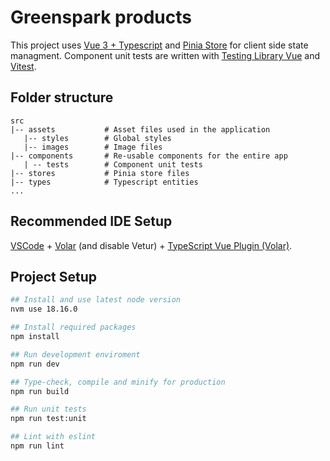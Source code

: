 # Greenspark products

This project uses [Vue 3 + Typescript](https://github.com/vuejs/create-vue) and [Pinia Store](https://pinia.vuejs.org/) for client side state managment. Component unit tests are written with [Testing Library Vue](https://testing-library.com/docs/vue-testing-library/intro/) and [Vitest](https://vitest.dev/).

## Folder structure

```
src
|-- assets           # Asset files used in the application
   |-- styles        # Global styles
   |-- images        # Image files
|-- components       # Re-usable components for the entire app
   | -- tests        # Component unit tests
|-- stores           # Pinia store files
|-- types            # Typescript entities
...
```

## Recommended IDE Setup

[VSCode](https://code.visualstudio.com/) + [Volar](https://marketplace.visualstudio.com/items?itemName=Vue.volar) (and disable Vetur) + [TypeScript Vue Plugin (Volar)](https://marketplace.visualstudio.com/items?itemName=Vue.vscode-typescript-vue-plugin).

## Project Setup

```sh
## Install and use latest node version
nvm use 18.16.0

## Install required packages
npm install

## Run development enviroment
npm run dev

## Type-check, compile and minify for production
npm run build

## Run unit tests
npm run test:unit

## Lint with eslint
npm run lint
```

